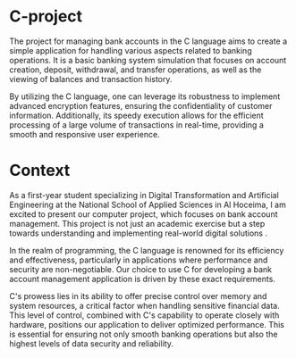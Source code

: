 # C-project

The project for managing bank accounts in the C language aims to create a simple application for handling various aspects related to banking operations. It is a basic banking system simulation that focuses on account creation, deposit, withdrawal, and transfer operations, as well as the viewing of balances and transaction history.

By utilizing the C language, one can leverage its robustness to implement advanced encryption features, ensuring the confidentiality of customer information. Additionally, its speedy execution allows for the efficient processing of a large volume of transactions in real-time, providing a smooth and responsive user experience.

# Context

As a first-year student specializing in Digital Transformation and Artificial Engineering at the National School of Applied Sciences in Al Hoceima, I am excited to present our computer project, which focuses on bank account management. This project is not just an academic exercise but a step towards understanding and implementing real-world digital solutions .

In the realm of programming, the C language is renowned for its efficiency and effectiveness, particularly in applications where performance and security are non-negotiable. Our choice to use C for developing a bank account management application is driven by these exact requirements.

C's prowess lies in its ability to offer precise control over memory and system resources, a critical factor when handling sensitive financial data. This level of control, combined with C's capability to operate closely with hardware, positions our application to deliver optimized performance. This is essential for ensuring not only smooth banking operations but also the highest levels of data security and reliability.

